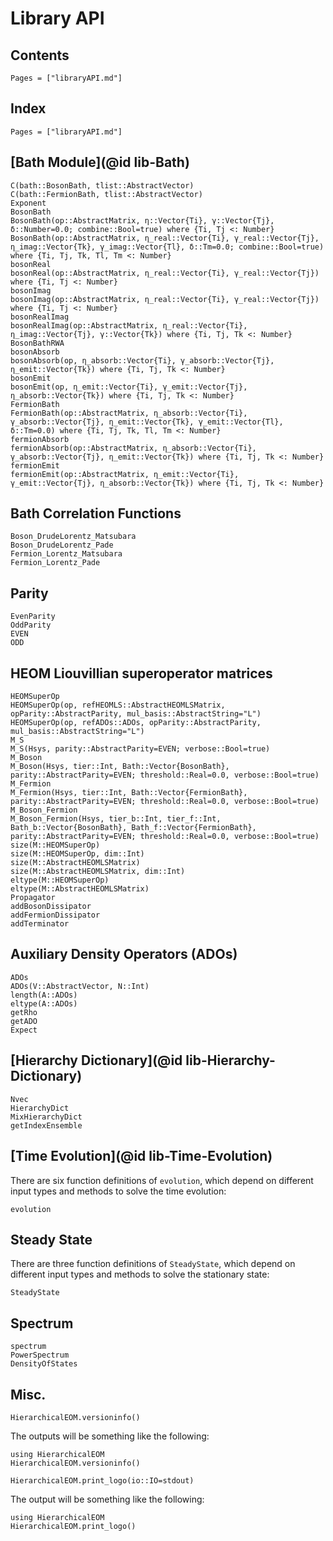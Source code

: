# Library API

## Contents

```@contents
Pages = ["libraryAPI.md"]
```

## Index

```@index
Pages = ["libraryAPI.md"]
```

## [Bath Module](@id lib-Bath)

```@docs
C(bath::BosonBath, tlist::AbstractVector)
C(bath::FermionBath, tlist::AbstractVector)
Exponent
BosonBath
BosonBath(op::AbstractMatrix, η::Vector{Ti}, γ::Vector{Tj}, δ::Number=0.0; combine::Bool=true) where {Ti, Tj <: Number}
BosonBath(op::AbstractMatrix, η_real::Vector{Ti}, γ_real::Vector{Tj}, η_imag::Vector{Tk}, γ_imag::Vector{Tl}, δ::Tm=0.0; combine::Bool=true) where {Ti, Tj, Tk, Tl, Tm <: Number}
bosonReal
bosonReal(op::AbstractMatrix, η_real::Vector{Ti}, γ_real::Vector{Tj}) where {Ti, Tj <: Number}
bosonImag
bosonImag(op::AbstractMatrix, η_real::Vector{Ti}, γ_real::Vector{Tj}) where {Ti, Tj <: Number}
bosonRealImag
bosonRealImag(op::AbstractMatrix, η_real::Vector{Ti}, η_imag::Vector{Tj}, γ::Vector{Tk}) where {Ti, Tj, Tk <: Number}
BosonBathRWA
bosonAbsorb
bosonAbsorb(op, η_absorb::Vector{Ti}, γ_absorb::Vector{Tj}, η_emit::Vector{Tk}) where {Ti, Tj, Tk <: Number}
bosonEmit
bosonEmit(op, η_emit::Vector{Ti}, γ_emit::Vector{Tj}, η_absorb::Vector{Tk}) where {Ti, Tj, Tk <: Number}
FermionBath
FermionBath(op::AbstractMatrix, η_absorb::Vector{Ti}, γ_absorb::Vector{Tj}, η_emit::Vector{Tk}, γ_emit::Vector{Tl}, δ::Tm=0.0) where {Ti, Tj, Tk, Tl, Tm <: Number}
fermionAbsorb
fermionAbsorb(op::AbstractMatrix, η_absorb::Vector{Ti}, γ_absorb::Vector{Tj}, η_emit::Vector{Tk}) where {Ti, Tj, Tk <: Number}
fermionEmit
fermionEmit(op::AbstractMatrix, η_emit::Vector{Ti}, γ_emit::Vector{Tj}, η_absorb::Vector{Tk}) where {Ti, Tj, Tk <: Number}
```

## Bath Correlation Functions

```@docs
Boson_DrudeLorentz_Matsubara
Boson_DrudeLorentz_Pade
Fermion_Lorentz_Matsubara
Fermion_Lorentz_Pade
```

## Parity
```@docs
EvenParity
OddParity
EVEN
ODD
```

## HEOM Liouvillian superoperator matrices
```@docs
HEOMSuperOp
HEOMSuperOp(op, refHEOMLS::AbstractHEOMLSMatrix, opParity::AbstractParity, mul_basis::AbstractString="L")
HEOMSuperOp(op, refADOs::ADOs, opParity::AbstractParity, mul_basis::AbstractString="L")
M_S
M_S(Hsys, parity::AbstractParity=EVEN; verbose::Bool=true)
M_Boson
M_Boson(Hsys, tier::Int, Bath::Vector{BosonBath}, parity::AbstractParity=EVEN; threshold::Real=0.0, verbose::Bool=true)
M_Fermion
M_Fermion(Hsys, tier::Int, Bath::Vector{FermionBath}, parity::AbstractParity=EVEN; threshold::Real=0.0, verbose::Bool=true)
M_Boson_Fermion
M_Boson_Fermion(Hsys, tier_b::Int, tier_f::Int, Bath_b::Vector{BosonBath}, Bath_f::Vector{FermionBath}, parity::AbstractParity=EVEN; threshold::Real=0.0, verbose::Bool=true)
size(M::HEOMSuperOp)
size(M::HEOMSuperOp, dim::Int)
size(M::AbstractHEOMLSMatrix)
size(M::AbstractHEOMLSMatrix, dim::Int)
eltype(M::HEOMSuperOp)
eltype(M::AbstractHEOMLSMatrix)
Propagator
addBosonDissipator
addFermionDissipator
addTerminator
```

## Auxiliary Density Operators (ADOs)
```@docs
ADOs
ADOs(V::AbstractVector, N::Int)
length(A::ADOs)
eltype(A::ADOs)
getRho
getADO
Expect
```

## [Hierarchy Dictionary](@id lib-Hierarchy-Dictionary)
```@docs
Nvec
HierarchyDict
MixHierarchyDict
getIndexEnsemble
```

## [Time Evolution](@id lib-Time-Evolution)
There are six function definitions of `evolution`, which depend on different input types and methods to solve the time evolution:
```@docs
evolution
```

## Steady State
There are three function definitions of `SteadyState`, which depend on different input types and methods to solve the stationary state:
```@docs
SteadyState
```

## Spectrum
```@docs
spectrum
PowerSpectrum
DensityOfStates
```

## Misc.
```@docs
HierarchicalEOM.versioninfo()
```
The outputs will be something like the following:
```@example
using HierarchicalEOM
HierarchicalEOM.versioninfo()
```

```@docs
HierarchicalEOM.print_logo(io::IO=stdout)
```
The output will be something like the following:
```@example
using HierarchicalEOM
HierarchicalEOM.print_logo()
```